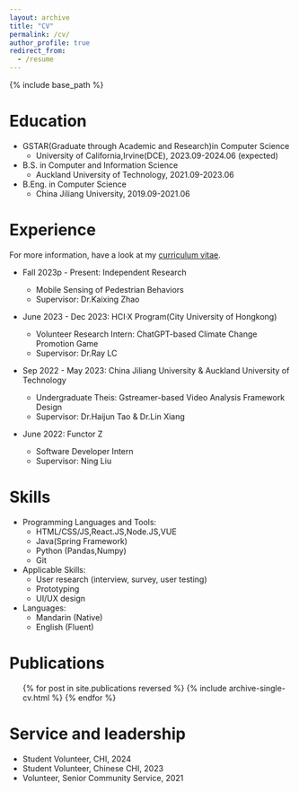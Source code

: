 ```yaml
---
layout: archive
title: "CV"
permalink: /cv/
author_profile: true
redirect_from:
  - /resume
---
```


{% include base_path %}

Education
======
* GSTAR(Graduate through Academic and Research)in Computer Science
  * University of California,Irvine(DCE), 2023.09-2024.06 (expected)
* B.S. in Computer and Information Science
  * Auckland University of Technology, 2021.09-2023.06
* B.Eng. in Computer Science
  * China Jiliang University, 2019.09-2021.06

Experience
======
For more information, have a look at my [curriculum vitae](https://drive.google.com/file/d/1Uwy3ZElQ-yY5fOMSd8eP6ojFwzR22_od/view?usp=sharing).

* Fall 2023p - Present: Independent Research
  * Mobile Sensing of Pedestrian Behaviors 
  * Supervisor: Dr.Kaixing Zhao 

* June 2023 - Dec 2023: HCI·X Program(City University of Hongkong)
  * Volunteer Research Intern: ChatGPT-based Climate Change Promotion Game
  * Supervisor: Dr.Ray LC

* Sep 2022 - May 2023: China Jiliang University & Auckland University of Technology 
  * Undergraduate Theis: Gstreamer-based Video Analysis Framework Design
  * Supervisor: Dr.Haijun Tao & Dr.Lin Xiang

* June 2022: Functor Z 
  * Software Developer Intern
  * Supervisor: Ning Liu
  
Skills
======
* Programming Languages and Tools:
  * HTML/CSS/JS,React.JS,Node.JS,VUE
  * Java(Spring Framework)
  * Python (Pandas,Numpy)
  * Git
* Applicable Skills:
  * User research (interview, survey, user testing)
  * Prototyping
  * UI/UX design
* Languages:
  * Mandarin (Native)
  * English (Fluent)

Publications
======
  <ul>{% for post in site.publications reversed %}
    {% include archive-single-cv.html %}
  {% endfor %}</ul>
  
<!-- Talks
======
  <ul>{% for post in site.talks reversed %}
    {% include archive-single-talk-cv.html  %}
  {% endfor %}</ul>
  
Teaching
======
  <ul>{% for post in site.teaching reversed %}
    {% include archive-single-cv.html %}
  {% endfor %}</ul> -->
  
Service and leadership
======
* Student Volunteer, CHI, 2024
* Student Volunteer, Chinese CHI, 2023
* Volunteer, Senior Community Service, 2021

